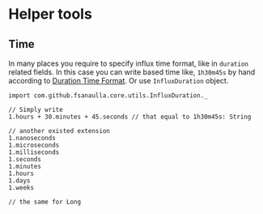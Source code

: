 # Helper tools <a name="helptools"></a>

## Time <a name="time"></a>
In many places you require to specify influx time format, like in `duration` related fields. In this case you can write based time like, `1h30m45s` by hand according to [Duration Time Format](https://docs.influxdata.com/influxdb/v1.3/query_language/spec/#durations).
Or use `InfluxDuration` object.
```
import com.github.fsanaulla.core.utils.InfluxDuration._

// Simply write
1.hours + 30.minutes + 45.seconds // that equal to 1h30m45s: String

// another existed extension
1.nanoseconds
1.microseconds
1.milliseconds
1.seconds
1.minutes
1.hours
1.days
1.weeks

// the same for Long
```